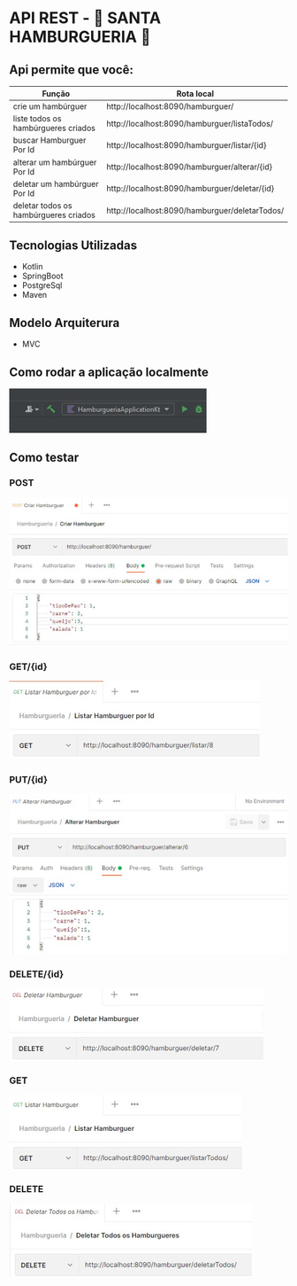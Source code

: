 # API REST - :hamburger: SANTA HAMBURGUERIA :hamburger:

## Api permite que você:
|Função                                 |        Rota local                               |
|---------------------------------------|-------------------------------------------------|
| crie um hambúrguer                    |  http://localhost:8090/hamburguer/              |
| liste todos os hambúrgueres criados   |  http://localhost:8090/hamburguer/listaTodos/   |
| buscar Hamburguer Por Id              |  http://localhost:8090/hamburguer/listar/{id}   |
| alterar um hambúrguer Por Id          |  http://localhost:8090/hamburguer/alterar/{id}  |
| deletar um hambúrguer Por Id          |  http://localhost:8090/hamburguer/deletar/{id}  |
| deletar todos os hambúrgueres criados |  http://localhost:8090/hamburguer/deletarTodos/ |

## Tecnologias Utilizadas

 - Kotlin
 - SpringBoot
 - PostgreSql
 - Maven

## Modelo Arquiterura

 - MVC

## Como rodar a aplicação localmente

![](src/img/comoRodar.jpg)

## Como testar

### POST
![](src/img/testePost.jpg)
### GET/{id}
![](src/img/testGetId.jpg)
### PUT/{id}
![](src/img/testPutId.jpg)
### DELETE/{id}
![](src/img/testDeleteId.jpg)
### GET
![](src/img/testeListarTodos.jpg)
### DELETE
![](src/img/testDeleteTodos.jpg)
